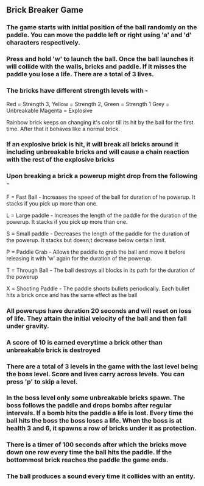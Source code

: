 ## Brick Breaker Game
### The game starts with initial position of the ball randomly on the paddle. You can move the paddle left or right using 'a' and 'd' characters respectively. 
### Press and hold 'w' to launch the ball. Once the ball launches it will collide with the walls, bricks and paddle. If it misses the paddle you lose a life. There are a total of 3 lives. 
### The bricks have different strength levels with -
Red = Strength 3,
Yellow = Strength 2,
Green = Strength 1
Grey = Unbreakable 
Magenta = Explosive 

Rainbow brick keeps on changing it's color till its hit by the ball for the first time. After that it behaves like a normal brick.

### If an explosive brick is hit, it will break all bricks around it including unbreakable bricks and will cause a chain reaction with the rest of the explosive bricks

### Upon breaking a brick a powerup might drop from the following - 
F = Fast Ball - Increases the speed of the ball for duration of he powerup. It stacks if you pick up more than one.

L = Large paddle - Increases the length of the paddle for the duration of the powerup. It stacks if you pick up more than one.

S = Small paddle - Decreases the length of the paddle for the duration of the powerup. It stacks but doesn;t decrease below certain limit.

P = Paddle Grab - Allows the paddle to grab the ball and move it before releasing it with 'w' again for the duration of the powerup.

T = Through Ball - The ball destroys all blocks in its path for the duration of the powerup

X = Shooting Paddle - The paddle shoots bullets periodically. Each bullet hits a brick once and has the same effect as the ball
### All powerups have duration 20 seconds and will reset on loss of life. They attain the initial velocity of the ball and then fall under gravity.
### A score of 10 is earned everytime a brick other than unbreakable brick is destroyed 

### There are a total of 3 levels in the game with the last level being the boss level. Score and lives carry across levels. You can press 'p' to skip a level.

### In the boss level only some unbreakable bricks spawn. The boss follows the paddle and drops bombs after regular intervals. If a bomb hits the paddle a life is lost. Every time the ball hits the boss the boss loses a life. When the boss is at health 3 and 6, it spawns a row of bricks under it as protection.

### There is a timer of 100 seconds after which the bricks move down one row every time the ball hits the paddle. If the bottommost brick reaches the paddle the game ends. 

### The ball produces a sound every time it collides with an entity.
